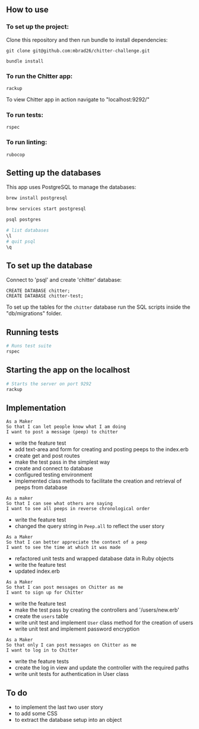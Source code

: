 ## How to use

 ### To set up the project:

 Clone this repository and then run bundle to install dependencies:

 ```
 git clone git@github.com:mbrad26/chitter-challenge.git

 bundle install
 ```

 ### To run the Chitter app:

 ```
 rackup
 ```

 To view Chitter app in action navigate to "localhost:9292/"

 ### To run tests:

 ```
 rspec
 ```

 ### To run linting:

 ```
 rubocop
 ```

## Setting up the databases

This app uses PostgreSQL to manage the databases:

```bash
brew install postgresql

brew services start postgresql

psql postgres

# list databases
\l
# quit psql
\q
```

## To set up the database

Connect to 'psql' and create 'chitter' database:

```
CREATE DATABASE chitter;
CREATE DATABASE chitter-test;
```

To set up the tables for the ```chitter``` database run the SQL scripts inside the "db/migrations" folder.

## Running tests


```bash
# Runs test suite
rspec
```

## Starting the app on the localhost

```bash
# Starts the server on port 9292
rackup

```

## Implementation

```
As a Maker
So that I can let people know what I am doing  
I want to post a message (peep) to chitter
```
* write the feature test
* add text-area and form for creating and posting peeps to the index.erb
* create get and post routes
* make the test pass in the simplest way
* create and connect to database
* configured testing environment
* implemented class methods to facilitate the creation and retrieval of peeps from database

```
As a maker
So that I can see what others are saying  
I want to see all peeps in reverse chronological order
```
* write the feature test
* changed the query string in ```Peep.all``` to reflect the user story

```
As a Maker
So that I can better appreciate the context of a peep
I want to see the time at which it was made
```
* refactored unit tests and wrapped database data in Ruby objects
* write the feature test
* updated index.erb

```
As a Maker
So that I can post messages on Chitter as me
I want to sign up for Chitter
```
* write the feature test
* make the test pass by creating the controllers and '/users/new.erb'
* create the ```users``` table
* write unit test and implement ```User``` class method for the creation of users
* write unit test and implement password encryption

```
As a Maker
So that only I can post messages on Chitter as me
I want to log in to Chitter
```
* write the feature tests
* create the log in view and update the controller with the required paths
* write unit tests for authentication in User class

## To do

* to implement the last two user story
* to add some CSS
* to extract the database setup into an object
